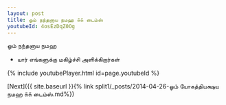 ```yaml
---
layout: post
title: ஓம் நந்தனாய நமஹ ௧௧ டைம்ஸ்
youtubeId: 4osEzDqZ0Og
---
```

 
 
 ஓம் நந்தனாய நமஹ  
 
 -  யார் எங்களுக்கு மகிழ்ச்சி அளிக்கிறார்கள் 
 
  
 
  
 
 
 
 
 
 


{% include youtubePlayer.html id=page.youtubeId %}
 
[Next]({{ site.baseurl }}{% link  split1/_posts/2014-04-26-ஓம் யோகத்தியக்ஷய நமஹ ௧௧ டைம்ஸ்.md%})
 
